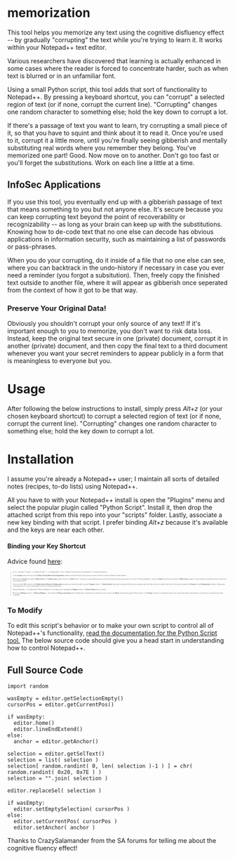 # memorization
This tool helps you memorize any text using the cognitive disfluency effect -- by gradually "corrupting" the text while you're trying to learn it.  It works within your Notepad++ text editor.

Various researchers have discovered that learning is actually enhanced in some cases where the reader is forced to concentrate harder, such as when text is blurred or in an unfamiliar font.

Using a small Python script, this tool adds that sort of functionality to Notepad++.  By pressing a keyboard shortcut, you can "corrupt" a selected region of text (or if none, corrupt the current line).  "Corrupting" changes one random character to something else; hold the key down to corrupt a lot.

If there's a passage of text you want to learn, try corrupting a small piece of it, so that you have to squint and think about it to read it.  Once you're used to it, corrupt it a little more, until you're finally seeing gibberish and mentally substituting real words where you remember they belong.  You've memorized one part!  Good.  Now move on to another.  Don't go too fast or you'll forget the substitutions.  Work on each line a little at a time.

## InfoSec Applications

If you use this tool, you eventually end up with a gibberish passage of text that means something to you but not anyone else.  It's secure because you can keep corrupting text beyond the point of recoverability or recognizability -- as long as your brain can keep up with the substitutions.  Knowing how to de-code text that no one else can decode has obvious applications in information security, such as maintaining a list of passwords or pass-phrases.

When you do your corrupting, do it inside of a file that no one else can see, where you can backtrack in the undo-history if necessary in case you ever need a reminder (you forgot a subsitution).  Then, freely copy the finished text outside to another file, where it will appear as gibberish once seperated from the context of how it got to be that way.

### Preserve Your Original Data!

Obviously you shouldn't corrupt your only source of any text!  If it's important enough to you to memorize, you don't want to risk data loss.  Instead, keep the original text secure in one (private) document, corrupt it in another (private) document, and then copy the final text to a third document whenever you want your secret reminders to appear publicly in a form that is meaningless to everyone but you.

# Usage

After following the below instructions to install, simply press *Alt+z* (or your chosen keyboard shortcut) to corrupt a selected region of text (or if none, corrupt the current line).  "Corrupting" changes one random character to something else; hold the key down to corrupt a lot.

# Installation

I assume you're already a Notepad++ user; I maintain all sorts of detailed notes (recipes, to-do lists) using Notepad++.

All you have to with your Notepad++ install is open the "Plugins" menu and select the popular plugin called "Python Script".  Install it, then drop the attached script from this repo into your "scripts" folder.  Lastly, associate a new key binding with that script.  I prefer binding *Alt+z* because it's available and the keys are near each other.

#### Binding your Key Shortcut

Advice found [here](https://community.notepad-plus-plus.org/topic/14703/run-python-script-pythonscript-plugin-with-a-shortcut/3):

<blockquote style="font-size:4px">
<sub>Go to **Plugins** (menu) -> **Python Script** -> **Configuration**. The **Python Script Shortcut Configuration** window will appear.</sub>

<sub>In the **Scripts** area at the top of the **Python Script Shortcut Configuration** window, locate and select the script you want to bind to a shortcut (and/or toolbar button).</sub>

<sub>Between the **Scripts** box and the **Menu items** (or **Toolbar icons**) caption there is an **Add** button. To get your script added as a menu item (necessary to bind a keycombo to it via the “Shortcut Mapper”), press the **Add** button (the one above the **Menu items** caption). Very similar but hopefully obvious what to do for a toolbar button.</sub>

<sub>Once you click **OK** to dismiss the **Python Script Shortcut Configuration** window, you should be able to go into **Plugins** (menu) -> **Python Script** (just point to that and let the menu cascade open) and then see your script at this level of the menu (between the **Scripts->** and **Configuration** entries). Seeing your script appear here is key to being able to tie it to a shortcut keycombo.</sub>

<sub>Restart Notepad++. This allows the “Shortcut Mapper” to see that you’ve changed the **Plugins** (menu) -> **Python Script** menu contents.</sub>

<sub>Now go to **Settings** (menu) -> **Shortcut Mapper…** and select the **Plugin commands** tab. Scrolling down somewhat you should see your script in the **Name** column (along with “Pythonscript” in the **Plugin** column). Go ahead and select your script and assign a keycombo to it just like you would for any other command.</sub>
</blockquote>

### To Modify
  To edit this script's behavior or to make your own script to control all of Notepad++'s functionality, [read the documentation for the Python Script tool.](http://npppythonscript.sourceforge.net/)  The below source code should give you a head start in understanding how to control Notepad++.

## Full Source Code

```
import random

wasEmpty = editor.getSelectionEmpty()
cursorPos = editor.getCurrentPos()

if wasEmpty:
  editor.home()
  editor.lineEndExtend()
else:
  anchor = editor.getAnchor()
  
selection = editor.getSelText()
selection = list( selection )
selection[ random.randint( 0, len( selection )-1 ) ] = chr( random.randint( 0x20, 0x7E ) )
selection = "".join( selection )

editor.replaceSel( selection )

if wasEmpty:
  editor.setEmptySelection( cursorPos )
else:
  editor.setCurrentPos( cursorPos )
  editor.setAnchor( anchor )
```
Thanks to CrazySalamander from the SA forums for telling me about the cognitive fluency effect!
